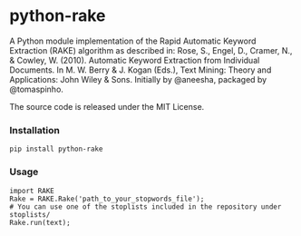 python-rake
====

A Python module implementation of the Rapid Automatic Keyword Extraction (RAKE) algorithm as described in: Rose, S., Engel, D., Cramer, N., & Cowley, W. (2010). Automatic Keyword Extraction from Individual Documents. In M. W. Berry & J. Kogan (Eds.), Text Mining: Theory and Applications: John Wiley & Sons. Initially by @aneesha, packaged by @tomaspinho.

The source code is released under the MIT License.

### Installation ###
    pip install python-rake

### Usage ###
    import RAKE
    Rake = RAKE.Rake('path_to_your_stopwords_file');
    # You can use one of the stoplists included in the repository under stoplists/
    Rake.run(text);
